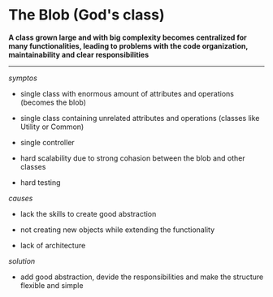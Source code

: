# The Blob (God's class)

**A class grown large and with big complexity becomes centralized for many functionalities, leading to problems with the code organization, maintainability and clear responsibilities**

***

*symptos*

+ single class with enormous amount of attributes and operations (becomes the blob)

+ single class containing unrelated attributes and operations (classes like Utility or Common)

+ single controller

+ hard scalability due to strong cohasion between the blob and other classes

+ hard testing

*causes*

+ lack the skills to create good abstraction

+ not creating new objects while extending the functionality

+ lack of architecture

*solution*

+ add good abstraction, devide the responsibilities and make the structure flexible and simple